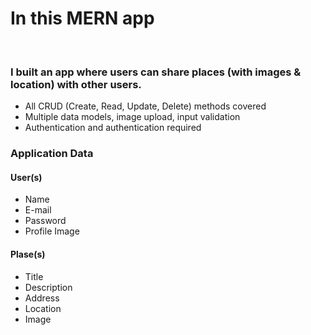 <h1>In this MERN app</h1>
<br>
<h3>I built an app where users can share places (with images & location) with other users.</h3>
<ul>
  <li>All CRUD (Create, Read, Update, Delete) methods covered</li>
  <li>Multiple data models, image upload, input validation</li>
  <li>Authentication and authentication required</li>
</ul>  
<h3>Application Data</h3>
<h4>User(s)</h4>
<ul>
  <li>Name</li>
  <li>E-mail</li>
  <li>Password</li>
  <li>Profile Image</li>
</ul>  
<h4>Plase(s)</h4>
<ul>
  <li>Title</li>
  <li>Description</li>
  <li>Address</li>
  <li>Location</li>
  <li>Image</li>
</ul>  
